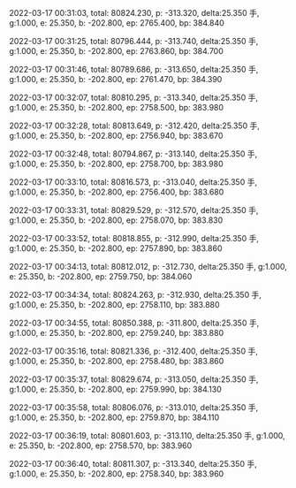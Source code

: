 2022-03-17 00:31:03, total: 80824.230, p: -313.320, delta:25.350 手, g:1.000, e: 25.350, b: -202.800, ep: 2765.400, bp: 384.840

2022-03-17 00:31:25, total: 80796.444, p: -313.740, delta:25.350 手, g:1.000, e: 25.350, b: -202.800, ep: 2763.860, bp: 384.700

2022-03-17 00:31:46, total: 80789.686, p: -313.650, delta:25.350 手, g:1.000, e: 25.350, b: -202.800, ep: 2761.470, bp: 384.390

2022-03-17 00:32:07, total: 80810.295, p: -313.340, delta:25.350 手, g:1.000, e: 25.350, b: -202.800, ep: 2758.500, bp: 383.980

2022-03-17 00:32:28, total: 80813.649, p: -312.420, delta:25.350 手, g:1.000, e: 25.350, b: -202.800, ep: 2756.940, bp: 383.670

2022-03-17 00:32:48, total: 80794.867, p: -313.140, delta:25.350 手, g:1.000, e: 25.350, b: -202.800, ep: 2758.700, bp: 383.980

2022-03-17 00:33:10, total: 80816.573, p: -313.040, delta:25.350 手, g:1.000, e: 25.350, b: -202.800, ep: 2756.400, bp: 383.680

2022-03-17 00:33:31, total: 80829.529, p: -312.570, delta:25.350 手, g:1.000, e: 25.350, b: -202.800, ep: 2758.070, bp: 383.830

2022-03-17 00:33:52, total: 80818.855, p: -312.990, delta:25.350 手, g:1.000, e: 25.350, b: -202.800, ep: 2757.890, bp: 383.860

2022-03-17 00:34:13, total: 80812.012, p: -312.730, delta:25.350 手, g:1.000, e: 25.350, b: -202.800, ep: 2759.750, bp: 384.060

2022-03-17 00:34:34, total: 80824.263, p: -312.930, delta:25.350 手, g:1.000, e: 25.350, b: -202.800, ep: 2758.110, bp: 383.880

2022-03-17 00:34:55, total: 80850.388, p: -311.800, delta:25.350 手, g:1.000, e: 25.350, b: -202.800, ep: 2759.240, bp: 383.880

2022-03-17 00:35:16, total: 80821.336, p: -312.400, delta:25.350 手, g:1.000, e: 25.350, b: -202.800, ep: 2758.480, bp: 383.860

2022-03-17 00:35:37, total: 80829.674, p: -313.050, delta:25.350 手, g:1.000, e: 25.350, b: -202.800, ep: 2759.990, bp: 384.130

2022-03-17 00:35:58, total: 80806.076, p: -313.010, delta:25.350 手, g:1.000, e: 25.350, b: -202.800, ep: 2759.870, bp: 384.110

2022-03-17 00:36:19, total: 80801.603, p: -313.110, delta:25.350 手, g:1.000, e: 25.350, b: -202.800, ep: 2758.570, bp: 383.960

2022-03-17 00:36:40, total: 80811.307, p: -313.340, delta:25.350 手, g:1.000, e: 25.350, b: -202.800, ep: 2758.340, bp: 383.960